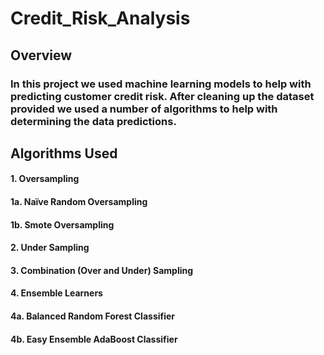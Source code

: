 # Credit_Risk_Analysis

## Overview
### In this project we used machine learning models to help with predicting customer credit risk. After cleaning up the dataset provided we used a number of algorithms to help with determining the data predictions. 

## Algorithms Used
#### 1. Oversampling
####  1a.	Naïve Random Oversampling
####  1b.	Smote Oversampling
#### 2. Under Sampling
#### 3. Combination (Over and Under) Sampling
#### 4. Ensemble Learners		
####  4a.	Balanced Random Forest Classifier
####  4b.	Easy Ensemble AdaBoost Classifier
